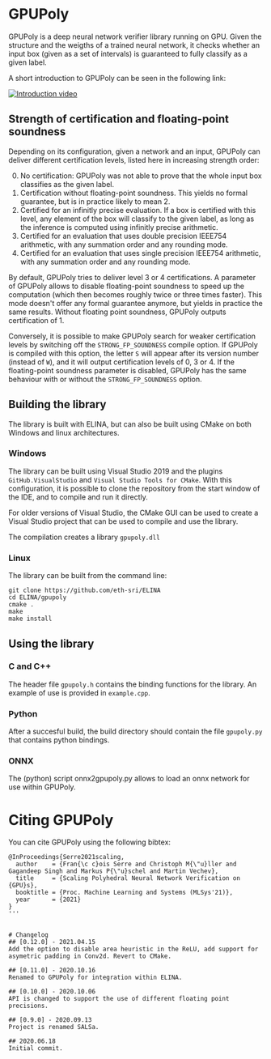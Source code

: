 # GPUPoly
GPUPoly is a deep neural network verifier library running on GPU. Given the structure and the weigths of a trained neural network, it checks whether an input box (given as a set of intervals) is guaranteed to fully classify as a given label.
<div class="block-content" id="ytplayer"></div>
<script>
  var tag = document.createElement('script');
  tag.src = "https://www.youtube.com/player_api";
  var firstScriptTag = document.getElementsByTagName('script')[0];
  firstScriptTag.parentNode.insertBefore(tag, firstScriptTag);
  var player;
  function onYouTubePlayerAPIReady() {
    player = new YT.Player('ytplayer', {
      height: '432',
      width: '768',
      videoId: 'rM95uwgFFVw',
	  playerVars:{
	  autoplay: 1,
	  cc_load_policy:1,
	  modestbranding:1},
	      events: {onReady: function(e) {e.target.mute();}}
    });
  }
</script>

A short introduction to GPUPoly can be seen in the following link:

[![Introduction video](https://img.youtube.com/vi/rM95uwgFFVw/hqdefault.jpg)](https://www.youtube.com/watch?v=rM95uwgFFVw)

## Strength of certification and floating-point soundness
Depending on its configuration, given a network and an input, GPUPoly can deliver different certification levels, listed here in increasing strength order:

0. No certification: GPUPoly was not able to prove that the whole input box classifies as the given label.
1. Certification without floating-point soundness. This yields no formal guarantee, but is in practice likely to mean 2.
2. Certified for an infinitly precise evaluation. If a box is certified with this level, any element of the box will classify to the given label, as long as the inference is computed using infinitly precise arithmetic.
3. Certified for an evaluation that uses double precision IEEE754 arithmetic, with any summation order and any rounding mode.
4. Certified for an evaluation that uses single precision IEEE754 arithmetic, with any summation order and any rounding mode.

By default, GPUPoly tries to deliver level 3 or 4 certifications. A parameter of GPUPoly allows to disable floating-point soundness to speed up the computation (which then becomes roughly twice or three times faster). This mode doesn't offer any formal guarantee anymore, but yields in practice the same results. Without floating point soundness, GPUPoly outputs certification of 1.

Conversely, it is possible to make GPUPoly search for weaker certification levels by switching off the `STRONG_FP_SOUNDNESS` compile option. If GPUPoly is compiled with this option, the letter `S` will appear after its version number (instead of `W`), and it will output certification levels of 0, 3 or 4. If the floating-point soundness parameter is disabled, GPUPoly has the same behaviour with or without the `STRONG_FP_SOUNDNESS` option. 

## Building the library
The library is built with ELINA, but can also be built using CMake on both Windows and linux architectures. 

### Windows
The library can be built using Visual Studio 2019 and the plugins `GitHub.VisualStudio` and `Visual Studio Tools for CMake`. With this configuration, it is possible to clone the repository from the start window of the IDE, and to compile and run it directly.

For older versions of Visual Studio, the CMake GUI can be used to create a Visual Studio project that can be used to compile and use the library.

The compilation creates a library `gpupoly.dll`

### Linux
The library can be built from the command line:

```
git clone https://github.com/eth-sri/ELINA
cd ELINA/gpupoly
cmake .
make
make install
```

## Using the library
### C and C++
The header file `gpupoly.h` contains the binding functions for the library. An example of use is provided in `example.cpp`.

### Python
After a succesful build, the build directory should contain the file `gpupoly.py` that contains python bindings.

### ONNX
The (python) script onnx2gpupoly.py allows to load an onnx network for use within GPUPoly.

# Citing GPUPoly
You can cite GPUPoly using the following bibtex:
```
@InProceedings{Serre2021scaling,
  author    = {Fran{\c c}ois Serre and Christoph M{\"u}ller and Gagandeep Singh and Markus P{\"u}schel and Martin Vechev},
  title     = {Scaling Polyhedral Neural Network Verification on {GPU}s},
  booktitle = {Proc. Machine Learning and Systems (MLSys'21)},
  year      = {2021}
}
'''


# Changelog
## [0.12.0] - 2021.04.15
Add the option to disable area heuristic in the ReLU, add support for asymetric padding in Conv2d. Revert to CMake.

## [0.11.0] - 2020.10.16
Renamed to GPUPoly for integration within ELINA.

## [0.10.0] - 2020.10.06
API is changed to support the use of different floating point precisions.

## [0.9.0] - 2020.09.13
Project is renamed SALSa.

## 2020.06.18
Initial commit.